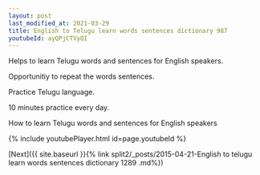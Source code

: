 ```yaml
---
layout: post
last_modified_at: 2021-03-29
title: English to Telugu learn words sentences dictionary 987 
youtubeId: ayQPjCTVyQI
---
```

 
 
Helps to learn Telugu words and sentences for English speakers.

Opportunitiy to repeat the words sentences. 

Practice Telugu language. 
 
10 minutes practice every day. 
 
How to learn Telugu words and sentences for English speakers 
 
{% include youtubePlayer.html id=page.youtubeId %}
 
 
[Next]({{ site.baseurl }}{% link  split2/_posts/2015-04-21-English to telugu learn words sentences dictionary 1289 .md%})
 
